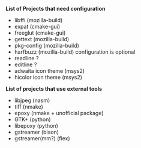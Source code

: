 **List of Projects that need configuration**

* libffi (mozilla-build)
* expat (cmake-gui)
* freeglut (cmake-gui)
* gettext (mozilla-build)
* pkg-config (mozilla-build)
* harfbuzz (mozilla-build) configuration is optional
* readline ?
* editline ?
* adwaita icon theme (msys2)
* hicolor icon theme (msys2)

**List of projects that use external tools**

* libjpeg (nasm)
* tiff (nmake)
* epoxy (nmake + unofficial package)
* GTK+ (python)
* libepoxy (python)
* gstreamer (bison)
* gstreamer(mm?) (flex)